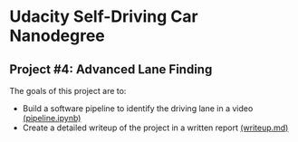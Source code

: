 # Udacity Self-Driving Car Nanodegree

## Project #4: Advanced Lane Finding

The goals of this project are to:
* Build a software pipeline to identify the driving lane in a video [(pipeline.ipynb)](./scripts/pipeline.ipynb)
* Create a detailed writeup of the project in a written report [(writeup.md)](./writeup.md)
